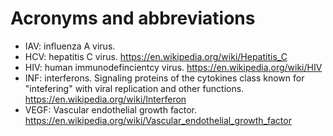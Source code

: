# Acronyms and abbreviations

- IAV: influenza A virus. 
- HCV: hepatitis C virus. https://en.wikipedia.org/wiki/Hepatitis_C
- HIV: human immunodefincientcy virus. https://en.wikipedia.org/wiki/HIV
- INF: interferons. Signaling proteins of the cytokines class known for "intefering" with viral replication and other functions. https://en.wikipedia.org/wiki/Interferon
- VEGF: Vascular endothelial growth factor. https://en.wikipedia.org/wiki/Vascular_endothelial_growth_factor